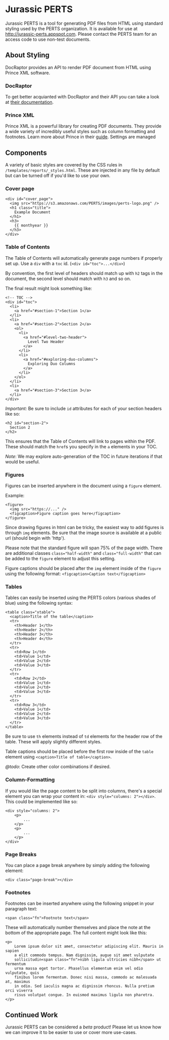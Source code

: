 Jurassic PERTS
==========

Jurassic PERTS is a tool for generating PDF files from HTML using standard
styling used by the PERTS organization. It is available for use at
http://jurassic-perts.appspot.com. Please contact the PERTS team for an access
code to use non-test documents.

## About Styling

DocRaptor provides an API to render PDF document from HTML using Prince XML
software.

### DocRaptor

To get better acquianted with DocRaptor and their API you can take a look at
[their documentation](http://docraptor.com/).

### Prince XML

Prince XML is a powerful library for creating PDF documents. They provide a
wide variety of incredibly useful styles such as column formatting and
footnotes. Learn more about Prince in their
[guide](https://www.princexml.com/doc/). Settings are managed 

## Components

A variety of basic styles are covered by the CSS rules in 
`/templates/reports/_styles.html`. These are injected in any file by default
but can be turned off if you'd like to use your own.

### Cover page

```
<div id="cover_page">
  <img src="https://s3.amazonaws.com/PERTS/images/perts-logo.png" />
  <h1 class="title">
    Example Document
  </h1>
  <h3>
    {{ monthyear }}
  </h3>
</div>
```

### Table of Contents

The Table of Contents will automatically generate page numbers if properly set
up. Use a `div` with a `toc` id. (`<div id="toc">...</div>`)

By convention, the first level of headers should match up with `h2` tags in the
document, the second level should match with `h3` and so on.

The final result might look something like:
```
<!-- TOC -->
<div id="toc">
  <li>
    <a href="#section-1">Section 1</a>
  </li>
  <li>
    <a href="#section-2">Section 2</a>
    <ol>
      <li>
        <a href="#level-two-header">
          Level Two Header
        </a> 
      </li>
      <li>
        <a href="#exploring-duo-columns">
          Exploring Duo Columns
        </a> 
      </li>
    </ol>
  </li>
  <li>
    <a href="#section-3">Section 3</a>
  </li>
</div>
```

*Important:* Be sure to include `id` attributes for each of your section
headers like so:
```
<h2 id="section-2">
  Section 2
</h2>
```
This ensures that the Table of Contents will link to pages within the PDF.
These should match the `href`s you specify in the `a` elements in your TOC.

*Note*: We may explore auto-generation of the TOC in future iterations if that
would be useful.

### Figures

Figures can be inserted anywhere in the document using a `figure` element.

Example:
```
<figure>
  <img src="https://..." />
  <figcaption>Figure caption goes here</figcaption>
</figure>
```

Since drawing figures in html can be tricky, the easiest way to add figures is
through `img` elements. Be sure that the image source is available at a public
url (should begin with 'http').

Please note that the standard figure will span 75% of the page width. There are
additional classes `class="half-width"` and `class="full-width"` that can be
added to the `figure` element to adjust this setting.

Figure captions should be placed after the `img` element inside of the `figure`
using the following format: `<figcaption>Caption text</figcaption>`

### Tables

Tables can easily be inserted using the PERTS colors (various shades of blue)
using the following syntax:
```
<table class="xtable">
  <caption>Title of the table</caption>
  <tr>
    <th>Header 1</th>
    <th>Header 2</th>
    <th>Header 3</th>
    <th>Header 4</th>
  </tr>
  <tr>
    <td>Row 1</td>
    <td>Value 1</td>
    <td>Value 2</td>
    <td>Value 3</td>
  </tr>
  <tr>
    <td>Row 2</td>
    <td>Value 1</td>
    <td>Value 2</td>
    <td>Value 3</td>
  </tr>
  <tr>
    <td>Row 3</td>
    <td>Value 1</td>
    <td>Value 2</td>
    <td>Value 3</td>
  </tr>
</table>
```

Be sure to use `th` elements instead of `td` elements for the header row of
the table. These will apply slightly different styles.

Table captions should be placed before the first row inside of the `table`
element using `<caption>Title of table</caption>`.

*@todo*: Create other color combinations if desired.

### Column-Formatting

If you would like the page content to be split into columns, there's a special
element you can wrap your content in: `<div style="columns: 2"></div>`. This
could be implemented like so:

```
<div style="columns: 2">
	<p>
		...
	</p>
	<p>
		...
	</p>
</div>
```

### Page Breaks

You can place a page break anywhere by simply adding the following element:

```
<div class="page-break"></div>
```

### Footnotes

Footnotes can be inserted anywhere using the following snippet in your
paragraph text:

```
<span class="fn">Footnote text</span>
```
These will automatically number themselves and place the note at the bottom of
the appropriate page.  The full content might look like this:
```
<p>
	Lorem ipsum dolor sit amet, consectetur adipiscing elit. Mauris in sapien
	a elit commodo tempus. Nam dignissim, augue sit amet vulputate
	sollicitudin<span class="fn">nibh ligula ultricies nibh</span> ut fermentum 
	urna massa eget tortor. Phasellus elementum enim vel odio vulputate, quis
	finibus lorem fermentum. Donec nisi massa, commodo ac malesuada at, maximus
	in odio. Sed iaculis magna ac dignissim rhoncus. Nulla pretium orci viverra
	risus volutpat congue. In euismod maximus ligula non pharetra.
</p>
```

## Continued Work

Jurassic PERTS can be considered a _beta_ product! Please let us know how we
can improve it to be easier to use or cover more use-cases.